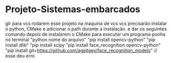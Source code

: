 # Projeto-Sistemas-embarcados
glr para vcs rodarem esse projeto na maquina de vcs vcs precisarão instalar o python, CMake e adicionar o path durante a instalação.
e dar os seguintes comando depois de instalarem o CMake 
para executar um programa ponha no terminal "python nome do arquivo"
"pip install opencv-python"
"pip install dlib"
"pip install scipy
"pip install face_recognition opencv-python"
"pip install git+https://github.com/ageitgey/face_recognition_models" // esse deu erro
